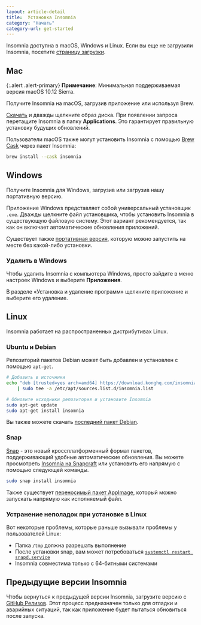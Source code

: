 ```yaml
---
layout: article-detail
title:  Установка Insomnia
category: "Начать"
category-url: get-started
---
```


Insomnia доступна в macOS, Windows и Linux. Если вы еще не загрузили Insomnia, посетите [страницу загрузки](https://insomnia.rest/download).

## Mac

{:.alert .alert-primary}
**Примечание**: Минимальная поддерживаемая версия macOS 10.12 Sierra.

Получите Insomnia на macOS, загрузив приложение или используя Brew.

[Скачать](https://insomnia.rest/download) и дважды щелкните образ диска. При появлении запроса перетащите Insomnia в папку **Applications**. Это гарантирует правильную установку будущих обновлений.

Пользователи macOS также могут установить Insomnia с помощью [Brew Cask](https://brew.sh/) через пакет Insomnia:

```bash
brew install --cask insomnia
```

## Windows

Получите Insomnia для Windows, загрузив или загрузив нашу портативную версию.

Приложение Windows представляет собой универсальный установщик `.exe`. Дважды щелкните файл установщика, чтобы установить Insomnia в существующую файловую систему. Этот вариант рекомендуется, так как он включает автоматические обновления приложений.

Существует также [портативная версия](https://github.com/Kong/insomnia/releases/tag/core%402021.6.0), которую можно запустить на месте без какой-либо установки.

### Удалить в Windows

Чтобы удалить Insomnia с компьютера Windows, просто зайдите в меню настроек Windows и выберите **Приложения**.

В разделе «Установка и удаление программ» щелкните приложение и выберите его удаление.

## Linux

Insomnia работает на распространенных дистрибутивах Linux.

### Ubuntu и Debian

Репозиторий пакетов Debian может быть добавлен и установлен с помощью `apt-get`.

```bash
# Добавить в источники
echo "deb [trusted=yes arch=amd64] https://download.konghq.com/insomnia-ubuntu/ default all" \
    | sudo tee -a /etc/apt/sources.list.d/insomnia.list

# Обновите исходники репозитория и установите Insomnia
sudo apt-get update
sudo apt-get install insomnia
```

Вы также можете скачать [последний пакет Debian](https://download.konghq.com/insomnia-ubuntu/).

### Snap

[Snap](https://snapcraft.io/) - это новый кроссплатформенный формат пакетов, поддерживающий удобные автоматические обновления. Вы можете просмотреть [Insomnia на Snapcraft](https://snapcraft.io/insomnia) или установить его напрямую с помощью следующей команды.

```bash
sudo snap install insomnia
```

Также существует [переносимый пакет AppImage](https://github.com/Kong/insomnia/releases/tag/core%402021.6.0), который можно запускать напрямую как исполняемый файл.

### Устранение неполадок при установке в Linux

Вот некоторые проблемы, которые раньше вызывали проблемы у пользователей Linux:

* Папка `/tmp` должна разрешать выполнение
* После установки snap, вам может потребоваться [`systemctl restart snapd.service`](https://bugs.launchpad.net/ubuntu/+source/snapd/+bug/1631514)
* Insomnia совместима только с 64-битными системами

## Предыдущие версии Insomnia

Чтобы вернуться к предыдущей версии Insomnia, загрузите версию с [GitHub Релизов](https://github.com/kong/insomnia/releases). Этот процесс предназначен только для отладки и аварийных ситуаций, так как приложение будет пытаться обновиться после запуска.
